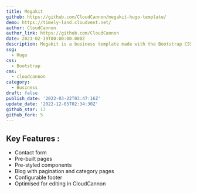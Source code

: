 ```yaml
---
title: Megakit
github: https://github.com/CloudCannon/megakit-hugo-template/
demo: https://timely-land.cloudvent.net/
author: CloudCannon
author_link: https://github.com/CloudCannon
date: 2023-02-19T00:00:00.000Z
description: Megakit is a business template made with the Bootstrap CSS framework.
ssg:
  - Hugo
css:
  - Bootstrap
cms:
  - cloudcannon
category:
  - Business
draft: false
publish_date: '2022-03-22T03:47:16Z'
update_date: '2022-12-05T02:34:30Z'
github_star: 17
github_fork: 5
---
```


## Key Features :

- Contact form
- Pre-built pages
- Pre-styled components
- Blog with pagination and category pages
- Configurable footer
- Optimised for editing in CloudCannon